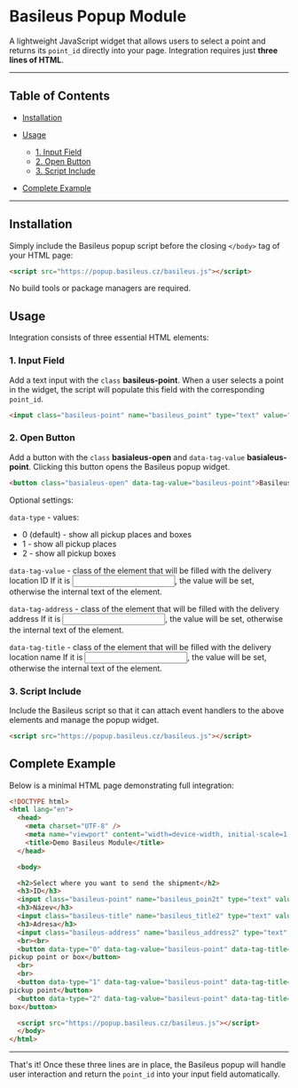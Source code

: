 # Basileus Popup Module

A lightweight JavaScript widget that allows users to select a point and returns its `point_id` directly into your page. Integration requires just **three lines of HTML**.

---

## Table of Contents

* [Installation](#installation)
* [Usage](#usage)

  * [1. Input Field](#1-input-field)
  * [2. Open Button](#2-open-button)
  * [3. Script Include](#3-script-include)
* [Complete Example](#complete-example)

---

## Installation

Simply include the Basileus popup script before the closing `</body>` tag of your HTML page:

```html
<script src="https://popup.basileus.cz/basileus.js"></script>
```

No build tools or package managers are required.

## Usage

Integration consists of three essential HTML elements:

### 1. Input Field

Add a text input with the `class` **basileus-point**. When a user selects a point in the widget, the script will populate this field with the corresponding `point_id`.

```html
<input class="basileus-point" name="basileus_point" type="text" value="">
```

### 2. Open Button

Add a button with the `class` **basialeus-open** and `data-tag-value` **basialeus-point**. Clicking this button opens the Basileus popup widget.

```html
<button class="basialeus-open" data-tag-value="basileus-point">Basileus</button>
```

Optional settings: 

`data-type` - values:
- 0 (default) - show all pickup places and boxes
- 1 - show all pickup places
- 2 - show all pickup boxes

`data-tag-value` - class of the element that will be filled with the delivery location ID
If it is <input>, the value will be set, otherwise the internal text of the element.

`data-tag-address` - class of the element that will be filled with the delivery address
If it is <input>, the value will be set, otherwise the internal text of the element.

`data-tag-title` - class of the element that will be filled with the delivery location name
If it is <input>, the value will be set, otherwise the internal text of the element.

### 3. Script Include

Include the Basileus script so that it can attach event handlers to the above elements and manage the popup widget.

```html
<script src="https://popup.basileus.cz/basileus.js"></script>
```

## Complete Example

Below is a minimal HTML page demonstrating full integration:

```html
<!DOCTYPE html>
<html lang="en">
  <head>
    <meta charset="UTF-8" />
    <meta name="viewport" content="width=device-width, initial-scale=1.0" />
    <title>Demo Basileus Module</title>
  </head>

  <body>

  <h2>Select where you want to send the shipment</h2>
  <h3>ID</h3>
  <input class="basileus-point" name="basileus_poin2t" type="text" value="">
  <h3>Název</h3>
  <input class="basileus-title" name="basileus_title2" type="text" value="">
  <h3>Adresa</h3>
  <input class="basileus-address" name="basileus_address2" type="text" value="">
  <br><br>
  <button data-type="0" data-tag-value="basileus-point" data-tag-title="basileus-title" data-tag-address="basileus-address" class="basileus-open">Deliver to
pickup point or box</button>
  <br>
  <br>
  <button data-type="1" data-tag-value="basileus-point" data-tag-title="basileus-title" data-tag-address="basileus-address" class="basileus-open">Deliver to
pickup point</button>
  <button data-type="2" data-tag-value="basileus-point" data-tag-title="basileus-title" data-tag-address="basileus-address" class="basileus-open">Deliver to
box</button>

  <script src="https://popup.basileus.cz/basileus.js"></script>     
  </body>
</html>
```

---

That's it! Once these three lines are in place, the Basileus popup will handle user interaction and return the `point_id` into your input field automatically.
